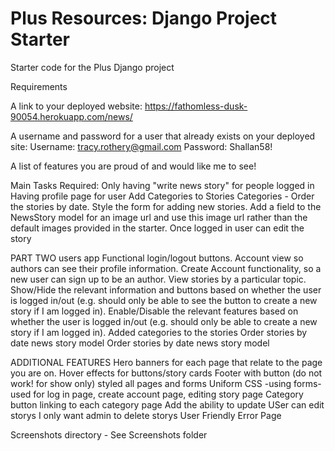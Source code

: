 # Plus Resources: Django Project Starter

Starter code for the Plus Django project

Requirements

A link to your deployed website:
https://fathomless-dusk-90054.herokuapp.com/news/

A username and password for a user that already exists on your deployed site:
Username: tracy.rothery@gmail.com
Password: Shallan58!


A list of features you are proud of and would like me to see!


Main Tasks Required:
Only having "write news story" for people  logged in
Having profile page for user 
Add Categories to Stories
Categories - Order the stories by date. 
Style the form for adding new stories. 
Add a field to the NewsStory model for an image url and use this image url rather than the default images provided in the starter. 
Once logged in user can edit the story 

PART TWO users app
Functional login/logout buttons.
 Account view so authors can see their profile information. 
Create Account functionality, so a new user can sign up to be an author. 
View stories by a particular topic. 
Show/Hide the relevant information and buttons based on whether the user is logged in/out (e.g. should only be able to see the button to create a new story if I am logged in).
Enable/Disable the relevant features based on whether the user is logged in/out (e.g. should only be able to create a new story if I am logged in).
Added categories to the stories
Order stories by date news story model
Order stories by date news story model 



ADDITIONAL FEATURES
Hero banners for each page that relate to the page you are on.
Hover effects for buttons/story cards
Footer with button (do not work! for show only) styled all pages and forms
Uniform CSS -using forms-  used for log in page, create account page, editing story page
Category button linking to each category page
Add the ability to update
USer can edit storys
I only want admin to delete storys 
User Friendly Error Page 

Screenshots directory - See Screenshots folder